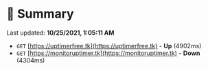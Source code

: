 # 📖 Summary
Last updated: **10/25/2021, 1:05:11 AM**

- `GET` [https://uptimerfree.tk](https://uptimerfree.tk) - **Up** (4902ms)
- `GET` [https://monitoruptimer.tk](https://monitoruptimer.tk) - **Down** (4304ms)
